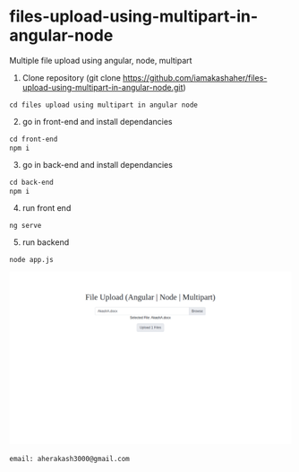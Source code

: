 # files-upload-using-multipart-in-angular-node
Multiple file upload using angular, node, multipart

1. Clone repository (git clone https://github.com/iamakashaher/files-upload-using-multipart-in-angular-node.git)
  ```
  cd files upload using multipart in angular node
  ```
2. go in front-end and install dependancies
  ```
  cd front-end
  npm i
  ```
3. go in back-end and install dependancies
  ```
  cd back-end
  npm i
  ```
4. run front end
  ```
  ng serve
  ```
5. run backend
  ```
  node app.js
  ```

![Files upload using multipart in angular node](https://github.com/iamakashaher/files-upload-using-multipart-in-angular-node/blob/master/home.png)

```
email: aherakash3000@gmail.com
```
